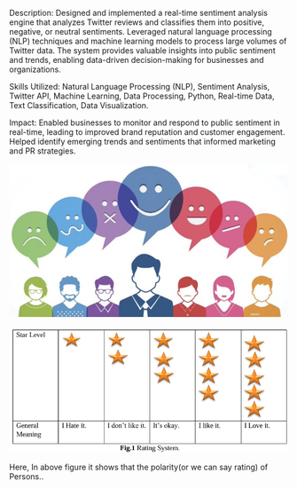 Description: Designed and implemented a real-time sentiment analysis engine that analyzes Twitter reviews and classifies them into positive, negative, or neutral sentiments. Leveraged natural language processing (NLP) techniques and machine learning models to process large volumes of Twitter data. The system provides valuable insights into public sentiment and trends, enabling data-driven decision-making for businesses and organizations.

Skills Utilized: Natural Language Processing (NLP), Sentiment Analysis, Twitter API, Machine Learning, Data Processing, Python, Real-time Data, Text Classification, Data Visualization.

Impact: Enabled businesses to monitor and respond to public sentiment in real-time, leading to improved brand reputation and customer engagement. Helped identify emerging trends and sentiments that informed marketing and PR strategies.

![image_alt](https://github.com/Nitin9304/Sentiments-Evaluation-Classification-of-Twitter-Information-using-Machine-Learning-Techniques/blob/92c62cd4024aee10d8eeff33186fe13fea3a303a/sentiment.jpg)

![image_alt](https://github.com/Nitin9304/Sentiments-Evaluation-Classification-of-Twitter-Information-using-Machine-Learning-Techniques/blob/73fce831bf6265f14780b34d6a8c1eddee42885d/Screenshot%202025-04-06%20222629.png)

Here, In above  figure it shows that the polarity(or we can say rating) of Persons..
